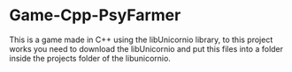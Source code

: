 # Game-Cpp-PsyFarmer

This is a game made in C++ using the libUnicornio library, to this project works you need to download the libUnicornio and put this files into a folder inside the projects folder of the libunicornio.
